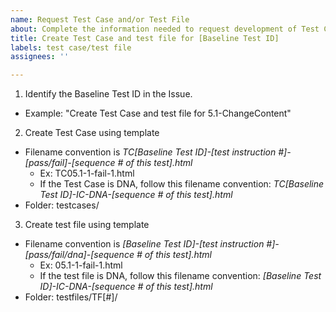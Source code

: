 ```yaml
---
name: Request Test Case and/or Test File
about: Complete the information needed to request development of Test Cases and/or Test Files
title: Create Test Case and test file for [Baseline Test ID]
labels: test case/test file
assignees: ''

---
```


1. Identify the Baseline Test ID in the Issue.
- Example: "Create Test Case and test file for 5.1-ChangeContent"

2. Create Test Case using template
- Filename convention is *TC[Baseline Test ID]-[test instruction #]-[pass/fail]-[sequence # of this test].html*
  - Ex: TC05.1-1-fail-1.html
  - If the Test Case is DNA, follow this filename convention: *TC[Baseline Test ID]-IC-DNA-[sequence # of this test].html*
- Folder: testcases/

3. Create test file using template
- Filename convention is *[Baseline Test ID]-[test instruction #]-[pass/fail/dna]-[sequence # of this test].html*
  - Ex: 05.1-1-fail-1.html
  - If the test file is DNA, follow this filename convention: *[Baseline Test ID]-IC-DNA-[sequence # of this test].html*
- Folder: testfiles/TF[#]/
